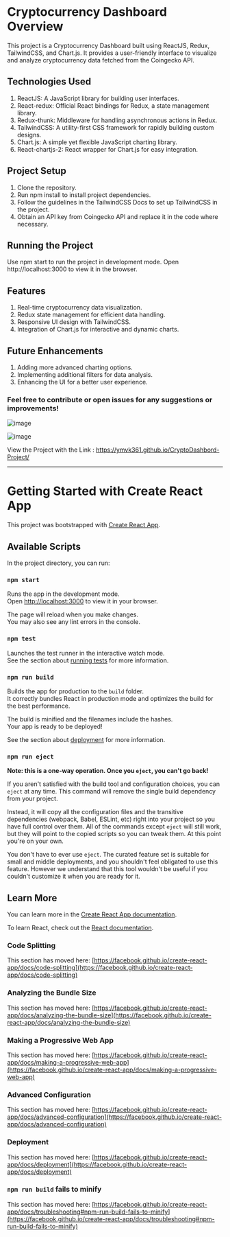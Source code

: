 # Cryptocurrency Dashboard Overview
This project is a Cryptocurrency Dashboard built using ReactJS, Redux, TailwindCSS, and Chart.js. It provides a user-friendly interface to visualize and analyze cryptocurrency data fetched from the Coingecko API.

## Technologies Used
1. ReactJS: A JavaScript library for building user interfaces.
2. React-redux: Official React bindings for Redux, a state management library.
3. Redux-thunk: Middleware for handling asynchronous actions in Redux.
4. TailwindCSS: A utility-first CSS framework for rapidly building custom designs.
5. Chart.js: A simple yet flexible JavaScript charting library.
6. React-chartjs-2: React wrapper for Chart.js for easy integration.

## Project Setup
1. Clone the repository.
2. Run npm install to install project dependencies.
3. Follow the guidelines in the TailwindCSS Docs to set up TailwindCSS in the project.
4. Obtain an API key from Coingecko API and replace it in the code where necessary.

## Running the Project
Use npm start to run the project in development mode. Open http://localhost:3000 to view it in the browser.

## Features
1. Real-time cryptocurrency data visualization.
2. Redux state management for efficient data handling.
3. Responsive UI design with TailwindCSS.
4. Integration of Chart.js for interactive and dynamic charts.

## Future Enhancements
1. Adding more advanced charting options.
2. Implementing additional filters for data analysis.
3. Enhancing the UI for a better user experience.

### Feel free to contribute or open issues for any suggestions or improvements!

![image](https://github.com/ymvk361/CryptoDashbord-Project/assets/130222257/25c42645-00cb-4618-9cdc-5c8b519996e9)

![image](https://github.com/ymvk361/CryptoDashbord-Project/assets/130222257/816b9de4-aa6b-4842-8a82-3f605055ea18)


View the Project with the Link : https://ymvk361.github.io/CryptoDashbord-Project/

-------------------------------------------------------------------------------

# Getting Started with Create React App

This project was bootstrapped with [Create React App](https://github.com/facebook/create-react-app).

## Available Scripts

In the project directory, you can run:

### `npm start`

Runs the app in the development mode.\
Open [http://localhost:3000](http://localhost:3000) to view it in your browser.

The page will reload when you make changes.\
You may also see any lint errors in the console.

### `npm test`

Launches the test runner in the interactive watch mode.\
See the section about [running tests](https://facebook.github.io/create-react-app/docs/running-tests) for more information.

### `npm run build`

Builds the app for production to the `build` folder.\
It correctly bundles React in production mode and optimizes the build for the best performance.

The build is minified and the filenames include the hashes.\
Your app is ready to be deployed!

See the section about [deployment](https://facebook.github.io/create-react-app/docs/deployment) for more information.

### `npm run eject`

**Note: this is a one-way operation. Once you `eject`, you can't go back!**

If you aren't satisfied with the build tool and configuration choices, you can `eject` at any time. This command will remove the single build dependency from your project.

Instead, it will copy all the configuration files and the transitive dependencies (webpack, Babel, ESLint, etc) right into your project so you have full control over them. All of the commands except `eject` will still work, but they will point to the copied scripts so you can tweak them. At this point you're on your own.

You don't have to ever use `eject`. The curated feature set is suitable for small and middle deployments, and you shouldn't feel obligated to use this feature. However we understand that this tool wouldn't be useful if you couldn't customize it when you are ready for it.

## Learn More

You can learn more in the [Create React App documentation](https://facebook.github.io/create-react-app/docs/getting-started).

To learn React, check out the [React documentation](https://reactjs.org/).

### Code Splitting

This section has moved here: [https://facebook.github.io/create-react-app/docs/code-splitting](https://facebook.github.io/create-react-app/docs/code-splitting)

### Analyzing the Bundle Size

This section has moved here: [https://facebook.github.io/create-react-app/docs/analyzing-the-bundle-size](https://facebook.github.io/create-react-app/docs/analyzing-the-bundle-size)

### Making a Progressive Web App

This section has moved here: [https://facebook.github.io/create-react-app/docs/making-a-progressive-web-app](https://facebook.github.io/create-react-app/docs/making-a-progressive-web-app)

### Advanced Configuration

This section has moved here: [https://facebook.github.io/create-react-app/docs/advanced-configuration](https://facebook.github.io/create-react-app/docs/advanced-configuration)

### Deployment

This section has moved here: [https://facebook.github.io/create-react-app/docs/deployment](https://facebook.github.io/create-react-app/docs/deployment)

### `npm run build` fails to minify

This section has moved here: [https://facebook.github.io/create-react-app/docs/troubleshooting#npm-run-build-fails-to-minify](https://facebook.github.io/create-react-app/docs/troubleshooting#npm-run-build-fails-to-minify)
